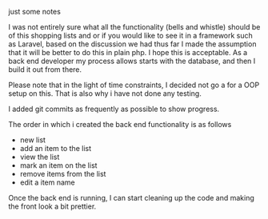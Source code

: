 just some notes

I was not entirely sure what all the functionality (bells and whistle) should be of this shopping lists and or if you 
would like to see it in a framework such as Laravel, based on the discussion we had thus far I made the assumption 
that it will be better to do this in plain php. I hope this is acceptable. As a back end developer my process allows starts 
with the database, and then I build it out from there.

Please note that in the light of time constraints, I decided not go a for a OOP setup on this. That is also why 
i have not done any testing.

I added git commits as frequently as possible to show progress.

The order in which i created the back end functionality is as follows
 - new list
 - add an item to the list
 - view the list
 - mark an item on the list 
 - remove items from the list
 - edit a item name

Once the back end is running, I can start cleaning up the code and making the front look a bit prettier.
